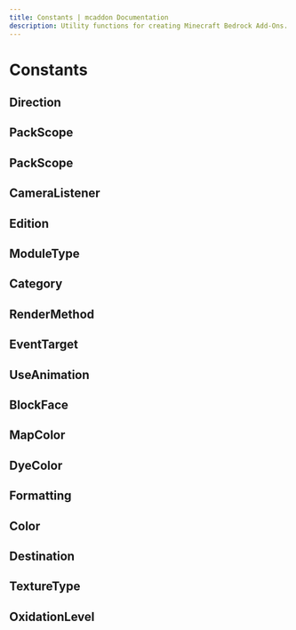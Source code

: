 ```yaml
---
title: Constants | mcaddon Documentation
description: Utility functions for creating Minecraft Bedrock Add-Ons.
---
```


# Constants

## Direction

## PackScope

## PackScope

## CameraListener

## Edition

## ModuleType

## Category

## RenderMethod

## EventTarget

## UseAnimation

## BlockFace

## MapColor

## DyeColor

## Formatting

## Color

## Destination

## TextureType

## OxidationLevel
